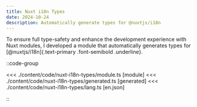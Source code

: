 ```yaml
---
title: Nuxt i18n Types
date: 2024-10-24
description: Automatically generate types for @nuxtjs/i18n
---
```


To ensure full type-safety and enhance the development experience with Nuxt modules, I developed a module that automatically generates types for [@nuxtjs/i18n]{.text-primary .font-semibold .underline}.

::code-group

<<< ./content/code/nuxt-i18n-types/module.ts [module]
<<< ./content/code/nuxt-i18n-types/generated.ts [generated]
<<< ./content/code/nuxt-i18n-types/lang.ts [en.json]

::
